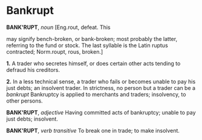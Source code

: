 # Bankrupt

**BANK'RUPT**, _noun_ \[Eng.rout, defeat. This

may signify bench-broken, or bank-broken; most probably the latter, referring to the fund or stock. The last syllable is the Latin ruptus contracted; Norm.roupt, rous, broken.\]

**1.** A trader who secretes himself, or does certain other acts tending to defraud his creditors.

**2.** In a less technical sense, a trader who fails or becomes unable to pay his just debts; an insolvent trader. In strictness, no person but a trader can be a _bankrupt_ Bankruptcy is applied to merchants and traders; insolvency, to other persons.

**BANK'RUPT**, _adjective_ Having committed acts of bankruptcy; unable to pay just debts; insolvent.

**BANK'RUPT**, _verb transitive_ To break one in trade; to make insolvent.